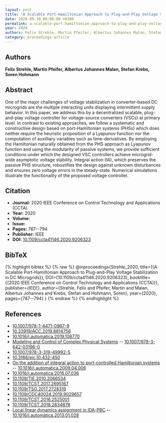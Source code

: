 ```yaml
---
layout: post
title: "A Scalable Port-Hamiltonian Approach to Plug-and-Play Voltage Stabilization in DC Microgrids"
date: 2020-09-30 00:00:00 +0100
permalink: a-scalable-port-hamiltonian-approach-to-plug-and-play-voltage-stabilization-in-dc-microgrids
year: 2020
authors: Felix Strehle, Martin Pfeifer, Albertus Johannes Malan, Stefan Krebs, Soren Hohmann
category: proceedings-article
---
```

 
## Authors
**Felix Strehle, Martin Pfeifer, Albertus Johannes Malan, Stefan Krebs, Soren Hohmann**
 
## Abstract
One of the major challenges of voltage stabilization in converter-based DC microgrids are the multiple interacting units displaying intermittent supply behavior. In this paper, we address this by a decentralized scalable, plug-and-play voltage controller for voltage-source converters (VSCs) at primary level. In contrast to existing approaches, we follow a systematic and constructive design based on port-Hamiltonian systems (PHSs) which does neither require the heuristic proposition of a Lyapunov function nor the computation of auxilliary variables such as time-derivatives. By employing the Hamiltonian naturally obtained from the PHS approach as Lyapunov function and using the modularity of passive systems, we provide sufficient conditions under which the designed VSC controllers achieve microgrid-wide asymptotic voltage stability. Integral action (IA), which preserves the passive PHS structure, robustifies the design against unknown disturbances and ensures zero voltage errors in the steady-state. Numerical simulations illustrate the functionality of the proposed voltage controller.
 
## Citation
- **Journal:** 2020 IEEE Conference on Control Technology and Applications (CCTA)
- **Year:** 2020
- **Volume:** 
- **Issue:** 
- **Pages:** 787--794
- **Publisher:** IEEE
- **DOI:** [10.1109/ccta41146.2020.9206323](https://doi.org/10.1109/ccta41146.2020.9206323)
 
## BibTeX
{% highlight bibtex %}
{% raw %}
@inproceedings{Strehle_2020,
  title={{A Scalable Port-Hamiltonian Approach to Plug-and-Play Voltage Stabilization in DC Microgrids}},
  DOI={10.1109/ccta41146.2020.9206323},
  booktitle={{2020 IEEE Conference on Control Technology and Applications (CCTA)}},
  publisher={IEEE},
  author={Strehle, Felix and Pfeifer, Martin and Malan, Albertus Johannes and Krebs, Stefan and Hohmann, Soren},
  year={2020},
  pages={787--794}
}
{% endraw %}
{% endhighlight %}
 
## References
- [10.1007/978-1-4471-0967-9](https://doi.org/10.1007/978-1-4471-0967-9)
- [10.23919/ACC.2019.8814756](https://doi.org/10.23919/ACC.2019.8814756)
- [10.1016/j.automatica.2019.108770](https://doi.org/10.1016/j.automatica.2019.108770)
- [Modeling and Control of Complex Physical Systems](modeling-and-control-of-complex-physical-systems) -- [10.1007/978-3-642-03196-0](https://doi.org/10.1007/978-3-642-03196-0)
- [10.1007/978-3-319-49992-5](https://doi.org/10.1007/978-3-319-49992-5)
- [10.3166/ejc.10.432-450](https://doi.org/10.3166/ejc.10.432-450)
- [On the addition of integral action to port-controlled Hamiltonian systems](on-the-addition-of-integral-action-to-port-controlled-hamiltonian-systems) -- [10.1016/j.automatica.2009.04.006](https://doi.org/10.1016/j.automatica.2009.04.006)
- [10.1016/j.automatica.2016.07.036](https://doi.org/10.1016/j.automatica.2016.07.036)
- [10.1109/TIE.2010.2066534](https://doi.org/10.1109/TIE.2010.2066534)
- [10.1109/TCST.2017.2695167](https://doi.org/10.1109/TCST.2017.2695167)
- [10.1109/TSG.2017.2728319](https://doi.org/10.1109/TSG.2017.2728319)
- [10.1109/CDC40024.2019.9029657](https://doi.org/10.1109/CDC40024.2019.9029657)
- [10.1109/TCST.2016.2525001](https://doi.org/10.1109/TCST.2016.2525001)
- [10.1109/TCST.2018.2834878](https://doi.org/10.1109/TCST.2018.2834878)
- [Local linear dynamics assignment in IDA-PBC](local-linear-dynamics-assignment-in-ida-pbc) -- [10.1016/j.automatica.2013.01.028](https://doi.org/10.1016/j.automatica.2013.01.028)

